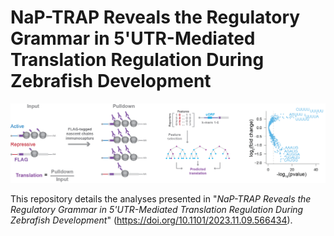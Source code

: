# NaP-TRAP Reveals the Regulatory Grammar in 5'UTR-Mediated Translation Regulation During Zebrafish Development

![](doc/ntrap_logo.png)

This repository details the analyses presented in "_NaP-TRAP Reveals the Regulatory Grammar in 5'UTR-Mediated Translation Regulation During Zebrafish Development_" (https://doi.org/10.1101/2023.11.09.566434).